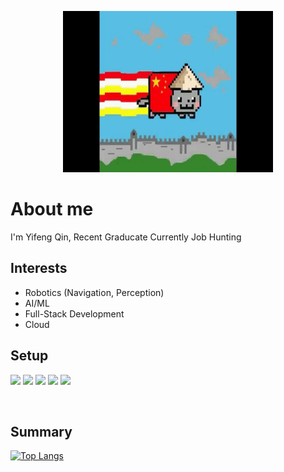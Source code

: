 <p align="center">
  <img src="assets/NyanCat.gif" alt="Logo" width="336" height="258">
</p>

# About me
<p> I'm Yifeng Qin, Recent Graducate Currently Job Hunting
<br/>


## Interests 
- Robotics (Navigation, Perception)
- AI/ML
- Full-Stack Development
- Cloud 


## Setup
![](https://img.shields.io/badge/OS-ArchLinux-blue)
![](https://img.shields.io/badge/WM-bspwm-blue)
![](https://img.shields.io/badge/Terminal-URxvt%20-blue)
![](https://img.shields.io/badge/Shell-ZSH-blue)
![](https://img.shields.io/badge/Editor-VS%20Code-blue)

<br/>

## Summary 
[![Top Langs](https://github-readme-stats.vercel.app/api/top-langs/?username=YifengQ&layout=compact&show_icons=true&theme=radical)](https://github.com/YifengQ)

